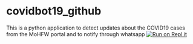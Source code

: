 # covidbot19_github
This is a python application to detect updates about the COVID19 cases from the MoHFW portal and to notify through whatsapp
[![Run on Repl.it](https://repl.it/badge/github/praveengi113/covid19bot_public)](https://repl.it/github/praveengi113/covid19bot_public)
